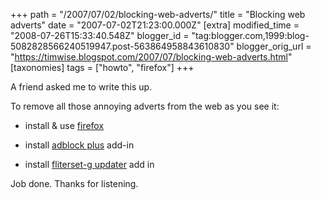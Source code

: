 +++
path = "/2007/07/02/blocking-web-adverts/"
title = "Blocking web adverts"
date = "2007-07-02T21:23:00.000Z"
[extra]
modified_time = "2008-07-26T15:33:40.548Z"
blogger_id = "tag:blogger.com,1999:blog-5082828566240519947.post-563864958843610830"
blogger_orig_url = "https://timwise.blogspot.com/2007/07/blocking-web-adverts.html"
[taxonomies]
tags = ["howto", "firefox"]
+++

A friend asked me to write this up.  

To remove all those annoying adverts from the web as you see it:  

*   install & use [firefox](http://www.mozilla-europe.org/en/products/firefox/)

*   install [adblock plus](https://addons.mozilla.org/en-US/firefox/addon/1865) add-in

*   install [fliterset-g updater](https://addons.mozilla.org/en-US/firefox/addon/1136) add in

Job done. Thanks for listening.
